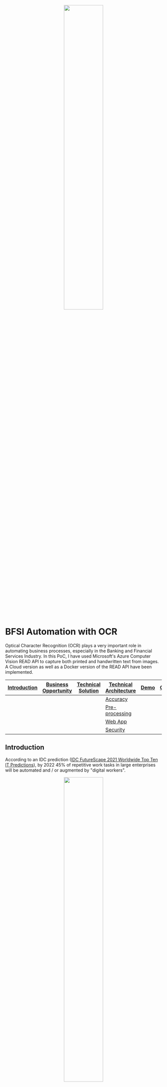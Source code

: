 <p align = "center">
  <img src = "images/ocr-logo.jpg" alt = "" width = "50%" height = "50%" />
</p>

# BFSI Automation with OCR
Optical Character Recognition (OCR) plays a very important role in automating business processes, especially in the Banking and Financial Services Industry.  In this PoC, I have used Microsoft's Azure Computer Vision READ API to capture both printed and handwritten text from images.  A Cloud version as well as a Docker version of the READ API have been implemented.

|[Introduction](#introduction)|[Business Opportunity](#business-opportunity)|[Technical Solution](#technical-solution)|[Technical Architecture](#technical-architecture)|[Demo](#demo)|[Contact](#contact)|
|---|---|---|---|---|---|
|   |   |   |[Accuracy](#accuracy)|   |   |
|   |   |   |[Pre-processing](#pre-processing)|   |   |
|   |   |   |[Web App](#web-app)|   |   |
|   |   |   |[Security](#security)|   |   |

## Introduction
According to an IDC prediction ([IDC FutureScape 2021 Worldwide Top Ten IT Predictions](https://www.idc.com/events/futurescape)), by 2022 45% of repetitive work tasks in large enterprises will be automated and / or augmented by "digital workers".

<p align = "center">
  <img src = "images/idc.png" alt = "" width = "50%" height = "50%" />
</p>

Digital transformation in BFSI benefits from using OCR to digitize documents such as:
  
  - Customer facing services, such as cheques for remote deposits
  - Details on a credit or debit card
  - Paper applications for insurance, mortgage loans and credit cards:
    - including completed forms once an application is accepted 
  - Paper invoices
  - Paper remittances
  - Know Your Customer (KYC)

For example, at [Citibank](https://www.citi.com), OCR is the first initiative in Ops Automation strategy:

<p align = "center">
  <img src = "images/tts.png" alt = "" width = "50%" height = "50%" />
</p>

To summarize, OCR leads to...
 
<p align = "center">
  <img src = "images/benefit.png" alt = "" width = "50%" height = "50%" />
</p>

<a href="#bfsi-automation-with-ocr"><img src="images/top.png" width="3%"></img></a>

## Business Opportunity
A specific business need opportunity has come up wherein a large European Banking group wants to:

  - implement automation of Pay Orders processing with OCR
  - capture account numbers, amounts (with punctuation mark) in Pay Orders 
  - Pay Orders contain printed and handwritten text, both in English and European languages.
  
## Technical Solution
After testing out various OCR solutions like AWS Textract, Google Document.AI, Google Computer Vision and Tesseract, I chose Microsoft's Azure Computer Vision READ API to implement the PoC. [Microsoft's READ API](https://docs.microsoft.com/en-us/azure/cognitive-services/computer-vision/concept-recognizing-text#read-api) is best in class both from technical standpoint as well as offering both Cloud as well as on-prem Docker options.

The solution involves pre-processing (more details on this [below](#pre-processing)) an image, submitting it to READ API for processing and post-processing the output from READ API which returns a JSON structure of extracted text along with their rectangular coordinates.

<p align = "center">
  <img src = "images/tech-approach.png" alt = "" width = "75%" height = "75%" />
</p>

<a href="#bfsi-automation-with-ocr"><img src="images/top.png" width="3%"></img></a>

## Technical Architecture
From an architecture standpoint, the Cloud version of the PoC is completely hosted in Azure.  The images to be processed are stored in a secure Azure Storage Blob Container.  The URL of the stored image is passed to a Serverless function which performs pre-processing before submitting it to READ API.  On successful processing, READ API returns a JSON structure with all the extracted text along with the rectangular coordinates where the text resides.  In the post-processing step, I am overlaying the extracted text information on the original image with a rectangular box and storing it securely in a Azure Storage Blob Container.  The URL of the post-processed image is added to the JSON structure which is returned back.

<p align = "center">
  <img src = "images/tech-arch.png" alt = "" />
</p>

<a href="#bfsi-automation-with-ocr"><img src="images/top.png" width="3%"></img></a>

### Accuracy
For calculating the accuracy of the OCR engine, I came up with a quantitative empirical formula:

<p align = "center">
  <img src = "images/accuracy-calc.png" alt = "" width = "75%" height = "75%" />
</p>

<a href="#bfsi-automation-with-ocr"><img src="images/top.png" width="3%"></img></a>

### Pre-processing
One challenge I faced when implementing the solution was the vertical lines in boxes present in images.  These vertical lines were treated as "1" by the OCR engine greatly reducing the accuracy.  Pre-processing the images with both commercial and open source solutions (like OpenCV / GIMP / ImageMagik / Hough transformation / Canny Edge detection and removal / Resolution management / Otsu threshold for foreground and background separation) all resulted in even more reduction in accuracy.

So, I ended up writing a small custom pre-processing routine to remove the vertical lines in images.  Below is a comparison of OCR accuracy without and with pre-processing:

<p align = "center">
  <img src = "images/accuracy.png" alt = "" />
</p>

### Web App
To showcase the Cloud version of the solution, I have developed a web app and for security, integrated this solution with Office 365 SSO authentication and Symantec MFA.  To further enhance security, the webapp is accessible only to authorized users - please drop a note to [me](mailto:svaidyan_signup@hotmail.com) if you don't have access.

<a href="https://bit.ly/ocrws-vs"><img src = "images/BG.png" alt = "" width = "50%" height = "50%" /></a>

### Security
Since BFSI data is very sensitive, following security precautions have been incorporated:

  - Website access is integrated with Office 365 SSO authentication and Symantec MFA
  - Website access is available only to authorized users
  - Office 365 authentication token is returned back only to authorized endpoints of my app
  - API access to serverless function is controlled via a confidential function key
  - Microsoft restricts API calls to READ API only to registered secure subscriptions
  - Images are stored in secure, private Azure Blob Containers.

<a href="#bfsi-automation-with-ocr"><img src="images/top.png" width="3%"></img></a>

## Demo
A demo video comprising walk through of both the Cloud as well as Docker versions of the PoC is here:

<a href="https://bit.ly/ocrdv-vs"><img src = "images/title.png" alt = "" width = "50%" height = "50%" /></a>

## Contact
Please drop a note to [Vaidya](mailto:svaidyan_signup@hotmail.com).

<a href="#bfsi-automation-with-ocr"><img src="images/top.png" width="3%"></img></a>
